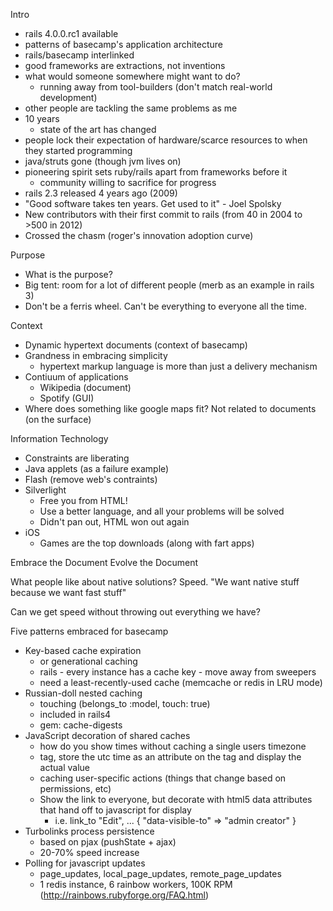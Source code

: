 Intro
- rails 4.0.0.rc1 available
- patterns of basecamp's application architecture
- rails/basecamp interlinked
- good frameworks are extractions, not inventions
- what would someone somewhere might want to do?
  - running away from tool-builders (don't match real-world development)
- other people are tackling the same problems as me
- 10 years
  - state of the art has changed
- people lock their expectation of hardware/scarce resources to when they started programming
- java/struts gone (though jvm lives on)
- pioneering spirit sets ruby/rails apart from frameworks before it
  - community willing to sacrifice for progress
- rails 2.3 released 4 years ago (2009)
- "Good software takes ten years. Get used to it" - Joel Spolsky
- New contributors with their first commit to rails (from 40 in 2004 to >500 in 2012)
- Crossed the chasm (roger's innovation adoption curve)

Purpose
- What is the purpose?
- Big tent: room for a lot of different people (merb as an example in rails 3)
- Don't be a ferris wheel.  Can't be everything to everyone all the time.

Context
- Dynamic hypertext documents (context of basecamp)
- Grandness in embracing simplicity
  - hypertext markup language is more than just a delivery mechanism
- Contiuum of applications
  - Wikipedia (document)
  - Spotify (GUI)
- Where does something like google maps fit?  Not related to documents (on the surface)

Information Technology
- Constraints are liberating
- Java applets (as a failure example)
- Flash (remove web's contraints)
- Silverlight
  - Free you from HTML!
  - Use a better language, and all your problems will be solved
  - Didn't pan out, HTML won out again
- iOS
  - Games are the top downloads (along with fart apps)

Embrace the Document
Evolve the Document

What people like about native solutions?  Speed.  "We want native stuff because we want fast stuff"

Can we get speed without throwing out everything we have?

Five patterns embraced for basecamp

- Key-based cache expiration
  - or generational caching
  - rails - every instance has a cache key - move away from sweepers
  - need a least-recently-used cache (memcache or redis in LRU mode)
- Russian-doll nested caching
  - touching (belongs_to :model, touch: true)
  - included in rails4
  - gem: cache-digests
- JavaScript decoration of shared caches
  - how do you show times without caching a single users timezone
  - <time> tag, store the utc time as an attribute on the tag and display the actual value
  - caching user-specific actions (things that change based on permissions, etc)
  - Show the link to everyone, but decorate with html5 data attributes that hand off to javascript for display
    - i.e. link_to "Edit", ... { "data-visible-to" => "admin creator" }
- Turbolinks process persistence
  - based on pjax (pushState + ajax)
  - 20-70% speed increase
- Polling for javascript updates
  - page_updates, local_page_updates, remote_page_updates
  - 1 redis instance, 6 rainbow workers, 100K RPM (http://rainbows.rubyforge.org/FAQ.html)












